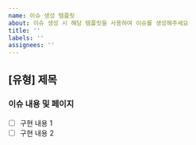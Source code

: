 ```yaml
---
name: 이슈 생성 템플릿
about: 이슈 생성 시 해당 템플릿을 사용하여 이슈를 생성해주세요
title: ''
labels: ''
assignees: ''
---
```


## [유형] 제목

### 이슈 내용 및 페이지

- [ ] 구현 내용 1
- [ ] 구현 내용 2
